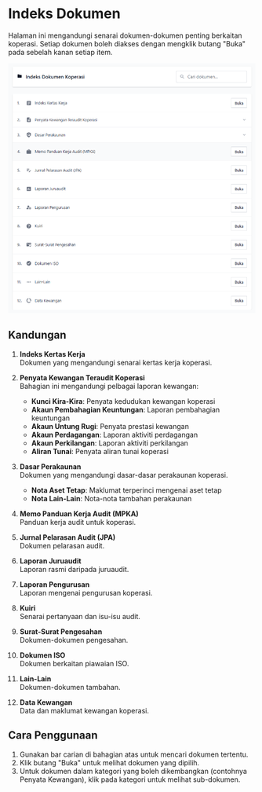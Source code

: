 # Indeks Dokumen 

Halaman ini mengandungi senarai dokumen-dokumen penting berkaitan koperasi. Setiap dokumen boleh diakses dengan mengklik butang "Buka" pada sebelah kanan setiap item.

<img src="./image/paparan-indeks/image1.png" alt="Paparan Indeks" width="800">

## Kandungan

1. **Indeks Kertas Kerja**  
   Dokumen yang mengandungi senarai kertas kerja koperasi.

2. **Penyata Kewangan Teraudit Koperasi**  
   Bahagian ini mengandungi pelbagai laporan kewangan:
   - **Kunci Kira-Kira**: Penyata kedudukan kewangan koperasi
   - **Akaun Pembahagian Keuntungan**: Laporan pembahagian keuntungan
   - **Akaun Untung Rugi**: Penyata prestasi kewangan
   - **Akaun Perdagangan**: Laporan aktiviti perdagangan
   - **Akaun Perkilangan**: Laporan aktiviti perkilangan
   - **Aliran Tunai**: Penyata aliran tunai koperasi

3. **Dasar Perakaunan**  
   Dokumen yang mengandungi dasar-dasar perakaunan koperasi.
   - **Nota Aset Tetap**: Maklumat terperinci mengenai aset tetap
   - **Nota Lain-Lain**: Nota-nota tambahan perakaunan

4. **Memo Panduan Kerja Audit (MPKA)**  
   Panduan kerja audit untuk koperasi.

5. **Jurnal Pelarasan Audit (JPA)**  
   Dokumen pelarasan audit.

6. **Laporan Juruaudit**  
   Laporan rasmi daripada juruaudit.

7. **Laporan Pengurusan**  
   Laporan mengenai pengurusan koperasi.

8. **Kuiri**  
   Senarai pertanyaan dan isu-isu audit.

9. **Surat-Surat Pengesahan**  
   Dokumen-dokumen pengesahan.

10. **Dokumen ISO**  
    Dokumen berkaitan piawaian ISO.

11. **Lain-Lain**  
    Dokumen-dokumen tambahan.

12. **Data Kewangan**  
    Data dan maklumat kewangan koperasi.

## Cara Penggunaan

1. Gunakan bar carian di bahagian atas untuk mencari dokumen tertentu.
2. Klik butang "Buka" untuk melihat dokumen yang dipilih.
3. Untuk dokumen dalam kategori yang boleh dikembangkan (contohnya Penyata Kewangan), klik pada kategori untuk melihat sub-dokumen.
